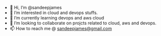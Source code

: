 - 👋 Hi, I’m @sandeepjames
- 👀 I’m interested in cloud and devops stuffs.
- 🌱 I’m currently learning devops and aws cloud
- 💞️ I’m looking to collaborate on projcts related to cloud, aws and devops.
- 📫 How to reach me @ sandeepjames@gmail.com

<!---
sandeepjames/sandeepjames is a ✨ special ✨ repository because its `README.md` (this file) appears on your GitHub profile.
You can click the Preview link to take a look at your changes.
--->
